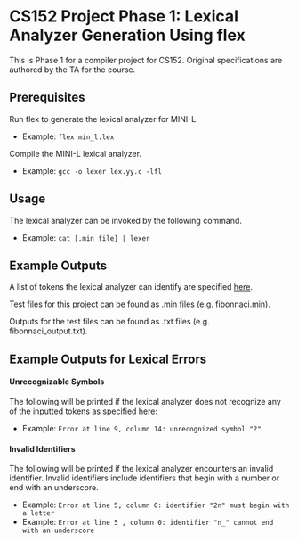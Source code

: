 # CS152 Project Phase 1: Lexical Analyzer Generation Using flex
This is Phase 1 for a compiler project for CS152. Original specifications are authored by the TA for the course.

## Prerequisites

Run flex to generate the lexical analyzer for MINI-L. 
- Example: `flex min_l.lex`

Compile the MINI-L lexical analyzer. 
- Example: `gcc -o lexer lex.yy.c -lfl`

## Usage
The lexical analyzer can be invoked by the following command.
- Example: `cat [.min file] | lexer`

## Example Outputs
A list of tokens the lexical analyzer can identify are specified [here](https://www.cs.ucr.edu/~mafar001/compiler/webpages1/token_list_format.html).

Test files for this project can be found as .min files (e.g. fibonnaci.min). 

Outputs for the test files can be found as .txt files (e.g. fibonnaci_output.txt).

## Example Outputs for Lexical Errors
#### Unrecognizable Symbols
The following will be printed if the lexical analyzer does not recognize any of the inputted tokens as specified [here](https://www.cs.ucr.edu/~mafar001/compiler/webpages1/token_list_format.html):
- Example: `Error at line 9, column 14: unrecognized symbol "?"`

#### Invalid Identifiers
The following will be printed if the lexical analyzer encounters an invalid identifier. Invalid identifiers include identifiers that begin with a number or end with an underscore.
- Example: `Error at line 5, column 0: identifier "2n" must begin with a letter`
- Example: `Error at line 5	, column 0: identifier "n_" cannot end with an underscore`
